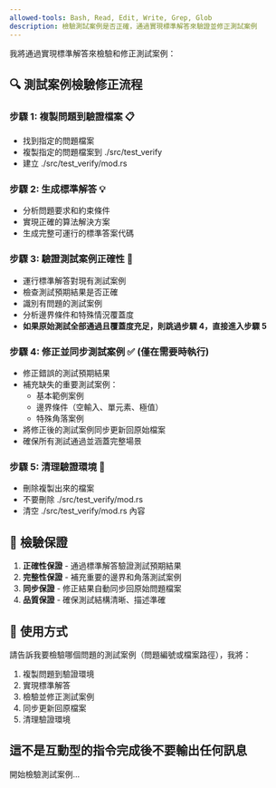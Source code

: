 ```yaml
---
allowed-tools: Bash, Read, Edit, Write, Grep, Glob
description: 檢驗測試案例是否正確，通過實現標準解答來驗證並修正測試案例
---
```


我將通過實現標準解答來檢驗和修正測試案例：

## 🔍 測試案例檢驗修正流程

### 步驟 1: 複製問題到驗證檔案 📋
- 找到指定的問題檔案
- 複製指定的問題檔案到 ./src/test_verify
- 建立 ./src/test_verify/mod.rs

### 步驟 2: 生成標準解答 💡
- 分析問題要求和約束條件
- 實現正確的算法解決方案
- 生成完整可運行的標準答案代碼

### 步驟 3: 驗證測試案例正確性 🧪
- 運行標準解答對現有測試案例
- 檢查測試預期結果是否正確
- 識別有問題的測試案例
- 分析邊界條件和特殊情況覆蓋度
- **如果原始測試全部通過且覆蓋度充足，則跳過步驟 4，直接進入步驟 5**

### 步驟 4: 修正並同步測試案例 ✅ (僅在需要時執行)
- 修正錯誤的測試預期結果
- 補充缺失的重要測試案例：
  - 基本範例案例
  - 邊界條件（空輸入、單元素、極值）
  - 特殊角落案例
- 將修正後的測試案例同步更新回原始檔案
- 確保所有測試通過並涵蓋完整場景

### 步驟 5: 清理驗證環境 🧹
- 刪除複製出來的檔案
- 不要刪除 ./src/test_verify/mod.rs
- 清空 ./src/test_verify/mod.rs 內容

## 🎯 檢驗保證

1. **正確性保證** - 通過標準解答驗證測試預期結果
2. **完整性保證** - 補充重要的邊界和角落測試案例
3. **同步保證** - 修正結果自動同步回原始問題檔案
4. **品質保證** - 確保測試結構清晰、描述準確

## 🚀 使用方式

請告訴我要檢驗哪個問題的測試案例（問題編號或檔案路徑），我將：
1. 複製問題到驗證環境
2. 實現標準解答
3. 檢驗並修正測試案例
4. 同步更新回原檔案
5. 清理驗證環境

## 這不是互動型的指令完成後不要輸出任何訊息

開始檢驗測試案例...